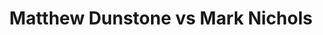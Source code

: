 ---
title: Matthew Dunstone vs Mark Nichols
player1:
  name: Dunstone, Matthew
  percent: 95
  wins: 0
  losses: 1
player2:
  name: Nichols, Mark
  percent: 90
  wins: 1
  losses: 0
games:
- player1:
    team: SK
    position: Fourth
    percent: 95
    win: 0
    loss: 1
  player2:
    team: CA
    position: Third
    percent: 90
    win: 1
    loss: 0
  event: Brier
  year: 2018
  draw: Pool(16)
  score: SK 4 - CA 5
- player1:
    team: Layc
    position: Fourth
    percent: 76
    win: 0
    loss: 1
  player2:
    team: Gush
    position: Third
    percent: 88
    win: 1
    loss: 0
  event: Trials (Men)
  year: 2017
  draw: Round Robin(17)
  score: Gush 8 - Layc 5
---